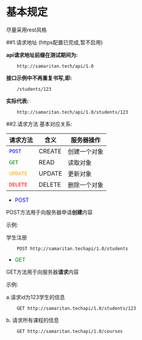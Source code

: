 # 基本规定

尽量采用rest风格

##1.请求地址
(https配置已完成,暂不启用)

**api请求地址前缀在测试期间为:**

        http://samaritan.tech/api/1.0
**接口示例中不再重复书写,即:**

        /students/123
**实际代表:**

        http://samaritan.tech/api/1.0/students/123

##2.请求方法
基本对应关系:


**请求方法** | **含义** | **服务器操作** 
---------|----------|--------------
<font color=blue>`POST`</font>|CREATE|创建一个对象
<font color=green>`GET`</font>|READ|读取对象
<font color=orange>`UPDATE`</font>|UPDATE|更新对象
<font color=red>`DELETE`</font>|DELETE|删除一个对象

* <font color=blue>POST</font>

POST方法用于向服务器申请**创建**内容

示例: 

学生注册

        POST http://samaritan.techapi/1.0/students

* <font color=green>GET</font>

GET方法用于向服务器**请求**内容

示例:

a.请求id为123学生的信息

        GET http://samaritan.techapi/1.0/students/123
b. 请求所有课程的信息

        GET http://samaritan.techapi/1.0/courses

